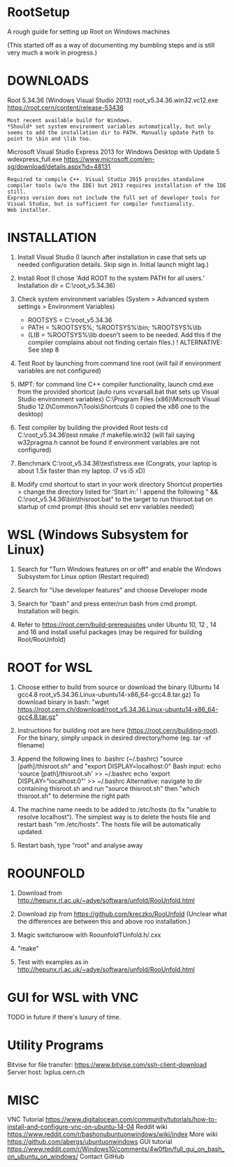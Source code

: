# RootSetup
A rough guide for setting up Root on Windows machines

(This started off as a way of documenting my bumbling steps and is still very much a work in progress.)


DOWNLOADS
=========
Root 5.34.36 (Windows Visual Studio 2013)
	root_v5.34.36.win32.vc12.exe
	https://root.cern/content/release-53436

	Most recent available build for Windows.
	*Should* set system environment variables automatically, but only seems to add the installation dir to PATH. Manually update Path to point to \bin and \lib too.

Microsoft Visual Studio Express 2013 for Windows Desktop with Update 5
	wdexpress_full.exe
	https://www.microsoft.com/en-sg/download/details.aspx?id=48131

	Required to compile C++. Visual Studio 2015 provides standalone compiler tools (w/o the IDE) but 2013 requires installation of the IDE still.
	Express version does not include the full set of developer tools for Visual Studio, but is sufficient for compiler functionality.
	Web installer.


INSTALLATION
============
1. Install Visual Studio
	(I launch after installation in case that sets up needed configuration details. Skip sign in. Initial launch might lag.)

2. Install Root
	(I chose 'Add ROOT to the system PATH for all users.' Installation dir = C:\root_v5.34.36)

3. Check system environment variables (System > Advanced system settings > Environment Variables)
	- ROOTSYS = C:\root_v5.34.36
	- PATH = %ROOTSYS%; %ROOTSYS%\bin; %ROOTSYS%\lib
	- (LIB = %ROOTSYS%\lib doesn't seem to be needed. Add this if the compiler complains about not finding certain files.)
	! ALTERNATIVE: See step 8

4. Test Root by launching from command line
	root (will fail if environment variables are not configured)

5. IMPT: for command line C++ compiler functionality, launch cmd.exe from the provided shortcut (auto runs vcvarsall.bat that sets up Visual Studio environment variables)
	C:\Program Files (x86)\Microsoft Visual Studio 12.0\Common7\Tools\Shortcuts
	(I copied the x86 one to the desktop)

6. Test compiler by building the provided Root tests
	cd C:\root_v5.34.36\test
	nmake /f makefile.win32 (will fail saying w32pragma.h cannot be found if environment variables are not configured)

7. Benchmark
	C:\root_v5.34.36\test\stress.exe
	(Congrats, your laptop is about 1.5x faster than my laptop. i7 vs i5 xD)

8. Modify cmd shortcut to start in your work directory
	Shortcut properties > change the directory listed for 'Start in:'
	! append the following " && C:\root_v5.34.36\bin\thisroot.bat" to the target to run thisroot.bat on startup of cmd prompt (this should set env variables needed)


WSL (Windows Subsystem for Linux)
=================================
1. Search for "Turn Windows features on or off" and enable the Windows Subsystem for Linux option (Restart required)

2. Search for "Use developer features" and choose Developer mode

3. Search for "bash" and press enter/run bash from cmd prompt. Installation will begin.

4. Refer to https://root.cern/build-prerequisites under Ubuntu 10, 12 , 14 and 16 and install useful packages (may be required for building Root/RooUnfold)


ROOT for WSL
============
1. Choose either to build from source or download the binary (Ubuntu 14 gcc4.8	root_v5.34.36.Linux-ubuntu14-x86_64-gcc4.8.tar.gz)
	To download binary in bash: "wget https://root.cern.ch/download/root_v5.34.36.Linux-ubuntu14-x86_64-gcc4.8.tar.gz"

2. Instructions for building root are here (https://root.cern/building-root). For the binary, simply unpack in desired directory/home (eg. tar -xf filename)

3. Append the following lines to .bashrc (~/.bashrc) "source [path]/thisroot.sh" and "export DISPLAY=localhost:0"
	Bash input: 	echo 'source [path]/thisroot.sh' >> ~/.bashrc
			echo 'export DISPLAY="localhost:0"' >> ~/.bashrc
	Alternative: navigate to dir containing thisroot.sh and run "source thisroot.sh" then "which thisroot.sh" to determine the right path

4. The machine name needs to be added to /etc/hosts (to fix "unable to resolve localhost").
	The simplest way is to delete the hosts file and restart bash "rm /etc/hosts". The hosts file will be automatically updated.

5. Restart bash, type "root" and analyse away


ROOUNFOLD
=========
1. Download from http://hepunx.rl.ac.uk/~adye/software/unfold/RooUnfold.html

2. Download zip from https://github.com/kreczko/RooUnfold	(Unclear what the differences are between this and above roo installation.)

3. Magic switcharoow with RoounfoldTUnfold.h/.cxx

4. "make"

5. Test with examples as in http://hepunx.rl.ac.uk/~adye/software/unfold/RooUnfold.html


GUI for WSL with VNC
====================
TODO in future if there's luxury of time.


Utility Programs
================
Bitvise for file transfer: https://www.bitvise.com/ssh-client-download
	Server host: lxplus.cern.ch


MISC
====
VNC Tutorial	https://www.digitalocean.com/community/tutorials/how-to-install-and-configure-vnc-on-ubuntu-14-04
Reddit wiki	https://www.reddit.com/r/bashonubuntuonwindows/wiki/index
More wiki	https://github.com/abergs/ubuntuonwindows 
GUI tutorial	https://www.reddit.com/r/Windows10/comments/4w0fbn/full_gui_on_bash_on_ubuntu_on_windows/
Contact GitHub 
